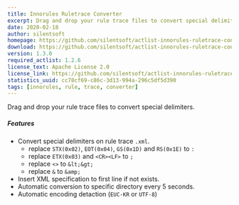 ```yaml
---
title: Innorules Ruletrace Converter
excerpt: Drag and drop your rule trace files to convert special delimiters.
date: 2020-02-18
author: silentsoft
homepage: https://github.com/silentsoft/actlist-innorules-ruletrace-converter-plugin
download: https://github.com/silentsoft/actlist-innorules-ruletrace-converter-plugin/releases/download/v1.3.0/actlist-innorules-ruletrace-converter-plugin-1.3.0.jar
version: 1.3.0
required_actlist: 1.2.6
license_text: Apache License 2.0
license_link: https://github.com/silentsoft/actlist-innorules-ruletrace-converter-plugin/blob/master/LICENSE.txt
statistics_uuid: cc78cf69-c86c-3d13-994a-296c5df5d390
tags: [innorules, rule, trace, converter]
---
```


Drag and drop your rule trace files to convert special delimiters.

##### Features
  - Convert special delimiters on rule trace `.xml`.
    - replace `STX(0x02)`, `EOT(0x04)`, `GS(0x1D)` and `RS(0x1E)` to `:`
    - replace `ETX(0x03)` and `<CR><LF>` to `;`
    - replace `<>` to `&lt;&gt;`
    - replace `&` to `&amp;`
  - Insert XML specification to first line if not exists.
  - Automatic conversion to specific directory every 5 seconds.
  - Automatic encoding detaction (`EUC-KR` or `UTF-8`)
